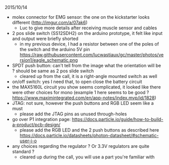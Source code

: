 2015/10/14
* molex connector for EMG sensor: the one on the kickstarter looks different (http://imgur.com/a/07ak6)
   * Luc to give more details after receiving muscle sensor and cables 
* 2 pos slide switch (SS12SDH2) on the arduino prototype, it felt like input and output were briefly shorted
  * in my previous device, I had a resistor between one of the poles of the switch and the arduino 5V pin https://raw.githubusercontent.com/lucwastiaux/gc/master/photos/version1/eagle_schematic.png
* SPDT push button: can't tell from the image what the orientation will be ? should be same as 2 pos slide switch
  * cleared up from the call, it is a right-angle mounted switch as well
* on/off switch: yes I need that, to open close the battery circuit
* the MAX5160L circuit you show seems complicated, it looked like there were other choices for mono (example 1 here seems to be good ? https://www.maximintegrated.com/en/app-notes/index.mvp/id/1828)
* JTAG: not sure, however the push buttons and RGB LED seem like a must
  * please add the JTAG pins as unused through-holes
* go over P1 integration page: https://docs.particle.io/guide/how-to-build-a-product/pcb-design/
  * please add the RGB LED and the 2 push buttons as described here https://docs.particle.io/datasheets/photon-datasheet/#schematic-user-i-o
* any choices regarding the regulator ? Or 3.3V regulators are quite standard ?
  * cleared up during the call, you will use a part you're familiar with
